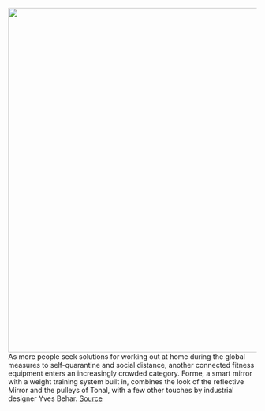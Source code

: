 <img src='https://cdn.vox-cdn.com/thumbor/NLyQsveE3cUJcePJYuxDent5aSU=/0x0:1920x1280/1200x800/filters:focal(807x487:1113x793)/cdn.vox-cdn.com/uploads/chorus_image/image/66601192/forme_connected_training_machine.0.jpg' width='700px' /><br/>
As more people seek solutions for working out at home during the global measures to self-quarantine and social distance, another connected fitness equipment enters an increasingly crowded category. Forme, a smart mirror with a weight training system built in, combines the look of the reflective Mirror and the pulleys of Tonal, with a few other touches by industrial designer Yves Behar.
<a href='https://www.theverge.com/2020/4/3/21207396/forme-connected-fitness-equipment-mirror-tonal-yves-behar'> Source <a/>
